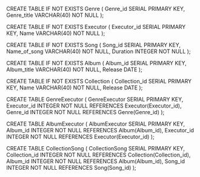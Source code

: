 CREATE TABLE IF NOT EXISTS Genre (
	Genre_id SERIAL PRIMARY KEY,
	Genre_title VARCHAR(40) NOT NULL
);

CREATE TABLE IF NOT EXISTS Executor (
	Executor_id SERIAL PRIMARY KEY,
	Name VARCHAR(40) NOT NULL
);

CREATE TABLE IF NOT EXISTS Song (
	Song_id SERIAL PRIMARY KEY,
	Name_of_song VARCHAR(40) NOT NULL,
	Duration INTEGER NOT NULL
);

CREATE TABLE IF NOT EXISTS Album (
	Album_id SERIAL PRIMARY KEY,
	Album_title VARCHAR(40) NOT NULL,
	Release DATE
);

CREATE TABLE IF NOT EXISTS Collection (
	Collection_id SERIAL PRIMARY KEY,
	Name VARCHAR(40) NOT NULL,
	Release DATE
);

CREATE TABLE GenreExecutor (
    GenreExecutor SERIAL PRIMARY KEY,
    Executor_id INTEGER NOT NULL REFERENCES Executor(Executor_id), 
    Genre_id INTEGER NOT NULL REFERENCES Genre(Genre_id)
);

CREATE TABLE AlbumExecutor (
    AlbumExecutor SERIAL PRIMARY KEY,
    Album_id INTEGER NOT NULL REFERENCES Album(Album_id), 
    Executor_id INTEGER NOT NULL REFERENCES Executor(Executor_id)
);

CREATE TABLE CollectionSong (
    CollectionSong SERIAL PRIMARY KEY,
    Collection_id INTEGER NOT NULL REFERENCES Collection(Collection_id), 
	Album_id INTEGER NOT NULL REFERENCES Album(Album_id), 
    Song_id INTEGER NOT NULL REFERENCES Song(Song_id)
);